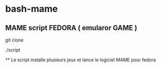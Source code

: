# bash-mame

## MAME script FEDORA ( emularor GAME )

git clone

./script


** Le script installe plusieurs jeux et lance le logiciel MAME pour fedora

